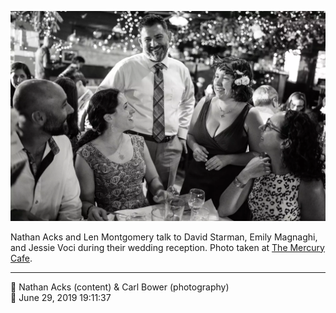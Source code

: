 ![Nathan Acks and Len Montgomery talk to David Starman, Emily Magnaghi, and Jessie Starman Voci](assets/8ed7b0c1fbe8708fba1c35b3090592a8.webp)

Nathan Acks and Len Montgomery talk to David Starman, Emily Magnaghi, and Jessie Voci during their wedding reception. Photo taken at [The Mercury Cafe](http://mercurycafe.com/).

- - - -

<span aria-hidden="true">👥</span> Nathan Acks (content) & Carl Bower (photography)  
<span aria-hidden="true">📅</span> June 29, 2019 19:11:37
